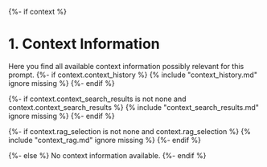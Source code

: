 {%- if context %}

# 1. Context Information
Here you find all available context information possibly relevant for this prompt.
{%- if context.context_history %}
{% include "context_history.md" ignore missing %}
{%- endif %}

{%- if context.context_search_results is not none and context.context_search_results %}
{% include "context_search_results.md" ignore missing %}
{%- endif %}

{%- if context.rag_selection is not none and context.rag_selection %}
{% include "context_rag.md" ignore missing %}
{%- endif %}

{%- else %}
No context information available.
{%- endif %}